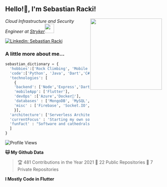 <h2>Hello!🏻, I'm Sebastian Racki!</h2>
<img align='right' src="https://media.giphy.com/media/M9gbBd9nbDrOTu1Mqx/giphy.gif" width="230">
<p><em>Cloud Infrastructure and Security Engineer at <a href="https://www.stryker.com">Stryker</a><img src="https://media.giphy.com/media/WUlplcMpOCEmTGBtBW/giphy.gif" width="30"> 
</em></p>

[![Linkedin: Sebastian Racki](https://img.shields.io/badge/-anmol-blue?style=flat-square&logo=Linkedin&logoColor=white&link=https://www.linkedin.com/in/anmol-p-singh/)](https://www.linkedin.com/in/sebastianracki/)

### A little more about me...  

```python
sebastian_dictionary = {
  'hobbies':['Rock Climbing', 'Mobile Dev', 'League of Legends'],
  'code':['Python', 'Java', 'Dart','C#'],
  'technologies': [
    {
    'backend': ['Node','Express','Dart','Python'],
    'mobileApp': ['Flutter'],
    'devOps' :['Azure','Docker🐳'],
    'databases' : ['MongoDB', 'MySQL','sqlite'],
    'misc' : ['Firebase', 'Socket.IO', 'pandas', 'https']
    }],
  'architecture': ['Serverless Architecture', 'Multi-Page applications'],
  'currentFocus' : 'Starting my own social media app developed in Flutter',
  'funFact' : "Software and cathedrals are much the same — first we build them, then we pray."
  ]
}
```

![Profile Views](http://img.shields.io/badge/Profile%20Views-1029-blue)

**🐱 My Github Data** 
> 🏆 481 Contributions in the Year 2021
> 📜 22 Public Repositories 
> 🔑 7 Private Repositories  


**I Mostly Code in Flutter** 
